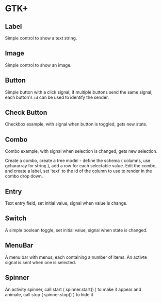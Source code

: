# GTK+

## Label

Simple control to show a text string.

## Image

Simple control to show an image.

## Button

Simple button with a click signal, if multiple buttons send the same signal, each button's `id` can be used to identify the sender.

## Check Button

Checkbox example, with signal when button is toggled, gets new state.

## Combo

Combo example, with signal when selection is changed, gets new selection.

Create a combo, create a tree model - define the schema ( columns, use gchararray for string ), add a row for each selectable value.  Edit the combo, and create a label, set 'text' to the id of the column to use to render in the combo drop down.

## Entry

Text entry field, set initial value, signal when value is change.

## Switch

A simple boolean toggle, set initial value, signal when state is changed.

## MenuBar

A menu bar with menus, each containing a number of items.  An activte signal is sent when one is selected.

## Spinner

An activity spinner, call start ( spinner.start() ) to make it appear and animate, call stop ( spinner.stop() ) to hide it.
